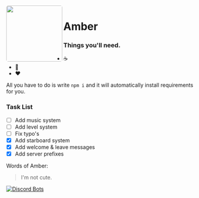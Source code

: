 <img style="border-radius:5px;" align="left" width="150" height="150" src="https://i.imgur.com/ieGIdAP.jpg">





# Amber

### Things you'll need.
* :coffee:
* :pray:
* :heart:

All you have to do is write `npm i` and it will automatically install requirements for you.

### Task List
- [ ] Add music system
- [ ] Add level system
- [ ] Fix typo's
- [x] Add starboard system
- [x] Add welcome & leave messages
- [x] Add server prefixes

Words of Amber:

> I'm not cute.


[![Discord Bots](https://discordbots.org/api/widget/513108102711738377.svg)](https://discordbots.org/bot/513108102711738377)
